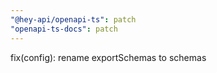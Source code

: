 ```yaml
---
"@hey-api/openapi-ts": patch
"openapi-ts-docs": patch
---
```


fix(config): rename exportSchemas to schemas
